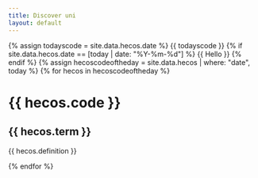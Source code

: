 ```yaml
---
title: Discover uni
layout: default
--- 
```

{% assign todayscode = site.data.hecos.date %}
{{ todayscode }}
{% if site.data.hecos.date == [today | date: "%Y-%m-%d"] %}
{{ Hello }}
{% endif %}
{% assign hecoscodeoftheday = site.data.hecos | where: "date", today %}
{% for hecos in hecoscodeoftheday %}
 <h1>  {{ hecos.code }} </h1>
  <h2> {{ hecos.term }} </h2>
  <p> {{ hecos.definition }} </p>
{% endfor %}

